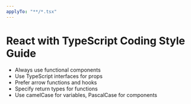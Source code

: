 ```yaml
---
applyTo: "**/*.tsx"
---
```


# React with TypeScript Coding Style Guide
- Always use functional components
- Use TypeScript interfaces for props
- Prefer arrow functions and hooks
- Specify return types for functions
- Use camelCase for variables, PascalCase for components